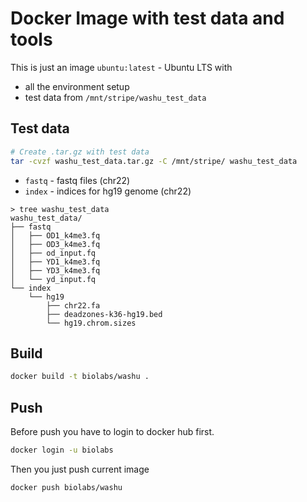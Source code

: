 Docker Image with test data and tools
=====================================

This is just an image `ubuntu:latest` - Ubuntu LTS with 
* all the environment setup
* test data from `/mnt/stripe/washu_test_data` 

Test data
---------
```bash
# Create .tar.gz with test data
tar -cvzf washu_test_data.tar.gz -C /mnt/stripe/ washu_test_data
```
* `fastq` - fastq files (chr22)
* `index` - indices for hg19 genome (chr22)
```
> tree washu_test_data
washu_test_data/
├── fastq
│   ├── OD1_k4me3.fq
│   ├── OD3_k4me3.fq
│   ├── od_input.fq
│   ├── YD1_k4me3.fq
│   ├── YD3_k4me3.fq
│   └── yd_input.fq
└── index
    └── hg19
        ├── chr22.fa
        ├── deadzones-k36-hg19.bed
        └── hg19.chrom.sizes
```

Build
-----
```bash
docker build -t biolabs/washu .
```

Push
----
Before push you have to login to docker hub first.
```bash
docker login -u biolabs
```

Then you just push current image 
```bash
docker push biolabs/washu
```